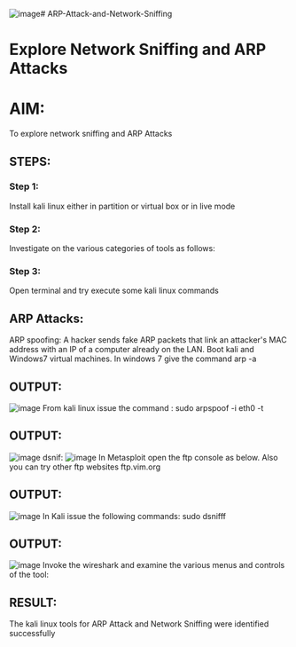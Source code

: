 ![image](https://github.com/user-attachments/assets/9536c0b5-6b58-4db2-9d45-574e968bec20)# ARP-Attack-and-Network-Sniffing
# Explore Network Sniffing and ARP Attacks

# AIM:

To explore network sniffing and ARP Attacks

## STEPS:

### Step 1:
Install kali linux either in partition or virtual box or in live mode

### Step 2:
Investigate on the various categories of tools as follows:

### Step 3:
Open terminal and try execute some kali linux commands

## ARP Attacks:  
ARP spoofing: A hacker sends fake ARP packets that link an attacker's MAC address with an IP of a computer already on the LAN. 
Boot kali and Windows7 virtual machines.
In windows 7 give the command arp -a
## OUTPUT:
![image](https://github.com/user-attachments/assets/517bf65a-630f-451c-b346-7bc8af8658d4)
From kali linux issue the command :
sudo arpspoof -i eth0 -t <target system> <gateway>
## OUTPUT:
![image](https://github.com/user-attachments/assets/ae6f6245-2f71-4f95-add0-77a384e5c73f)
 dsnif:
![image](https://github.com/user-attachments/assets/d70555c5-a256-49dc-b07f-07575d1f2361)
In Metasploit open the ftp console as below. Also you can try other ftp websites ftp.vim.org
## OUTPUT:
![image](https://github.com/user-attachments/assets/0e41bab5-e797-47cd-a3c3-169e946d6fd0)
In Kali issue the following commands:
sudo dsnifff
## OUTPUT:
![image](https://github.com/user-attachments/assets/a57ce862-413d-45a0-8915-214e33920f48)
Invoke the wireshark and examine the various menus  and controls of the tool:
## RESULT:
The kali linux tools for ARP Attack and Network Sniffing were identified successfully
